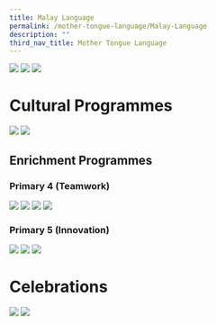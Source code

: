 ```yaml
---
title: Malay Language
permalink: /mother-tongue-language/Malay-Language
description: ""
third_nav_title: Mother Tongue Language
---
```



![](/images/Malay%20Dept%20Banner%2002.png)
![](/images/ML%20Vision%20Banner.png)
![](/images/ML%20Mission%20Banner.png)

# Cultural Programmes
![](/images/MLPicture1.png)
![](/images/MLPicture2.png)

## Enrichment Programmes

### Primary 4 (Teamwork)
![](/images/LJ%20Malay%2001.jpg)
![](/images/LJ%20Malay%2003.jpg)
![](/images/LJ%20Malay%2004.jpg)
![](/images/LJ%20Malay%2005.jpg)

### Primary 5 (Innovation)
![](/images/p5lj1.jpg)
![](/images/p5lj2.jpg)
![](/images/p5lj3.jpg)

# Celebrations
![](/images/MlPicture3.png)
![](/images/MLPicture4.png)